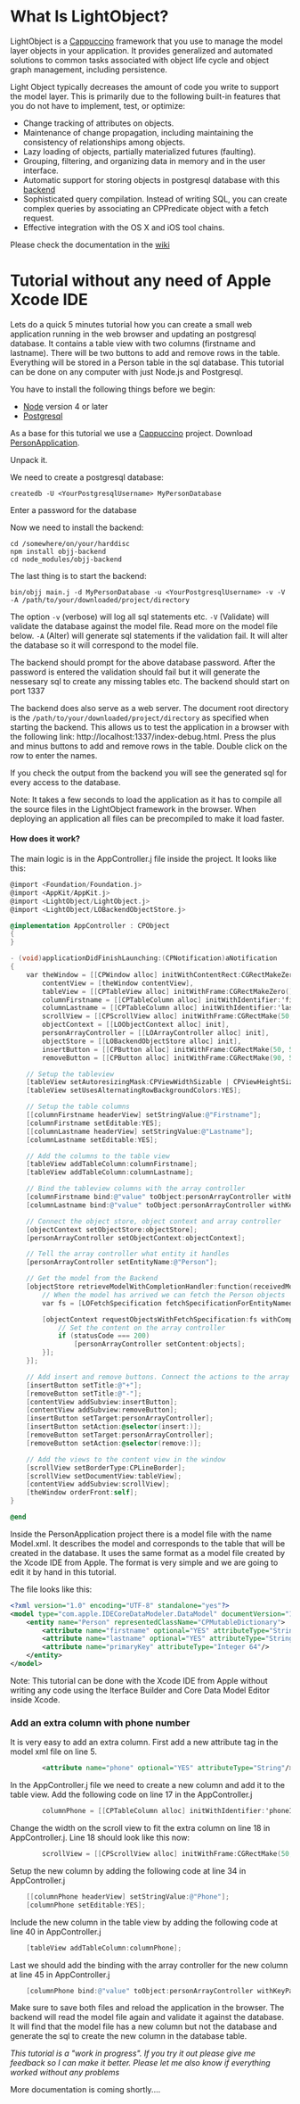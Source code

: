 # What Is LightObject?
LightObject is a [Cappuccino](https://github.com/cappuccino/cappuccino) framework that you use to manage the model layer objects in your application. It provides generalized and automated solutions to common tasks associated with object life cycle and object graph management, including persistence.

Light Object typically decreases the amount of code you write to support the model layer. This is primarily due to the following built-in features that you do not have to implement, test, or optimize:

- Change tracking of attributes on objects.
- Maintenance of change propagation, including maintaining the consistency of relationships among objects.
- Lazy loading of objects, partially materialized futures (faulting).
- Grouping, filtering, and organizing data in memory and in the user interface.
- Automatic support for storing objects in postgresql database with this [backend](https://github.com/mrcarlberg/objj-backend)
- Sophisticated query compilation. Instead of writing SQL, you can create complex queries by associating an CPPredicate object with a fetch request.
- Effective integration with the OS X and iOS tool chains.

Please check the documentation in the [wiki](https://github.com/mrcarlberg/LightObject/wiki)

# Tutorial without any need of Apple Xcode IDE

Lets do a quick 5 minutes tutorial how you can create a small web application running in the web browser and updating an postgresql database. It contains a table view with two columns (firstname and lastname). There will be two buttons to add and remove rows in the table. Everything will be stored in a Person table in the sql database. This tutorial can be done on any computer with just Node.js and Postgresql.

You have to install the following things before we begin:
- [Node](https://nodejs.org) version 4 or later
- [Postgresql](http://www.postgresql.org)

As a base for this tutorial we use a [Cappuccino](http://www.cappuccino-project.org) project. Download [PersonApplication](http://mini.carlberg.org/dev/PersonApplication.tgz).

Unpack it.


We need to create a postgresql database:
```
createdb -U <YourPostgresqlUsername> MyPersonDatabase
```
Enter a password for the database


Now we need to install the backend:
```
cd /somewhere/on/your/harddisc
npm install objj-backend
cd node_modules/objj-backend
```


The last thing is to start the backend:
```
bin/objj main.j -d MyPersonDatabase -u <YourPostgresqlUsername> -v -V -A /path/to/your/downloaded/project/directory
```

The option ```-v``` (verbose) will log all sql statements etc. ```-V``` (Validate) will validate the database against the model file. Read more on the model file below. ```-A``` (Alter) will generate sql statements if the validation fail. It will alter the database so it will correspond to the model file.

The backend should prompt for the above database password. After the password is entered the validation should fail but it will generate the nessesary sql to create any missing tables etc.
The backend should start on port 1337

The backend does also serve as a web server. The document root directory is the ```/path/to/your/downloaded/project/directory``` as specified when starting the backend. This allows us to test the application in a browser with the following link: http://localhost:1337/index-debug.html. Press the plus and minus buttons to add and remove rows in the table. Double click on the row to enter the names.

If you check the output from the backend you will see the generated sql for every access to the database.

Note: It takes a few seconds to load the application as it has to compile all the source files in the LightObject framework in the browser. When deploying an application all files can be precompiled to make it load faster.

#### How does it work?

The main logic is in the AppController.j file inside the project. It looks like this:
```Objective-C
@import <Foundation/Foundation.j>
@import <AppKit/AppKit.j>
@import <LightObject/LightObject.j>
@import <LightObject/LOBackendObjectStore.j>

@implementation AppController : CPObject
{
}

- (void)applicationDidFinishLaunching:(CPNotification)aNotification
{
    var theWindow = [[CPWindow alloc] initWithContentRect:CGRectMakeZero() styleMask:CPBorderlessBridgeWindowMask],
        contentView = [theWindow contentView],
        tableView = [[CPTableView alloc] initWithFrame:CGRectMakeZero()],
        columnFirstname = [[CPTableColumn alloc] initWithIdentifier:'firstnameId'],
        columnLastname = [[CPTableColumn alloc] initWithIdentifier:'lastnameId'],
        scrollView = [[CPScrollView alloc] initWithFrame:CGRectMake(50, 100, 210, 300)],
        objectContext = [[LOObjectContext alloc] init],
        personArrayController = [[LOArrayController alloc] init],
        objectStore = [[LOBackendObjectStore alloc] init],
        insertButton = [[CPButton alloc] initWithFrame:CGRectMake(50, 50, 30.0, 25)],
        removeButton = [[CPButton alloc] initWithFrame:CGRectMake(90, 50, 30.0, 25)];

    // Setup the tableview
    [tableView setAutoresizingMask:CPViewWidthSizable | CPViewHeightSizable];
    [tableView setUsesAlternatingRowBackgroundColors:YES];

    // Setup the table columns
    [[columnFirstname headerView] setStringValue:@"Firstname"];
    [columnFirstname setEditable:YES];
    [[columnLastname headerView] setStringValue:@"Lastname"];
    [columnLastname setEditable:YES];

    // Add the columns to the table view
    [tableView addTableColumn:columnFirstname];
    [tableView addTableColumn:columnLastname];

    // Bind the tableview columns with the array controller
    [columnFirstname bind:@"value" toObject:personArrayController withKeyPath:@"arrangedObjects.firstname" options:nil];
    [columnLastname bind:@"value" toObject:personArrayController withKeyPath:@"arrangedObjects.lastname" options:nil];

    // Connect the object store, object context and array controller
    [objectContext setObjectStore:objectStore];
    [personArrayController setObjectContext:objectContext];

    // Tell the array controller what entity it handles
    [personArrayController setEntityName:@"Person"];

    // Get the model from the Backend
    [objectStore retrieveModelWithCompletionHandler:function(receivedModel) {
        // When the model has arrived we can fetch the Person objects
        var fs = [LOFetchSpecification fetchSpecificationForEntityNamed:@"Person"];

        [objectContext requestObjectsWithFetchSpecification:fs withCompletionHandler:function(objects, statusCode) {
            // Set the content on the array controller
            if (statusCode === 200)
                [personArrayController setContent:objects];
        }];
    }];

    // Add insert and remove buttons. Connect the actions to the array controller.
    [insertButton setTitle:@"+"];
    [removeButton setTitle:@"-"];
    [contentView addSubview:insertButton];
    [contentView addSubview:removeButton];
    [insertButton setTarget:personArrayController];
    [insertButton setAction:@selector(insert:)];
    [removeButton setTarget:personArrayController];
    [removeButton setAction:@selector(remove:)];

    // Add the views to the content view in the window
    [scrollView setBorderType:CPLineBorder];
    [scrollView setDocumentView:tableView];
    [contentView addSubview:scrollView];
    [theWindow orderFront:self];
}

@end
```

Inside the PersonApplication project there is a model file with the name Model.xml. It describes the model and corresponds to the table that will be created in the database. It uses the same format as a model file created by the Xcode IDE from Apple. The format is very simple and we are going to edit it by hand in this tutorial.

The file looks like this:
```XML
<?xml version="1.0" encoding="UTF-8" standalone="yes"?>
<model type="com.apple.IDECoreDataModeler.DataModel" documentVersion="1.0">
    <entity name="Person" representedClassName="CPMutableDictionary">
        <attribute name="firstname" optional="YES" attributeType="String"/>
        <attribute name="lastname" optional="YES" attributeType="String"/>
        <attribute name="primaryKey" attributeType="Integer 64"/>
    </entity>
</model>
```

Note: This tutorial can be done with the Xcode IDE from Apple without writing any code using the Iterface Builder and Core Data Model Editor inside Xcode.

### Add an extra column with phone number

It is very easy to add an extra column. First add a new attribute tag in the model xml file on line 5.
```XML
        <attribute name="phone" optional="YES" attributeType="String"/>
```

In the AppController.j file we need to create a new column and add it to the table view.
Add the following code on line 17 in the AppController.j
```Objective-C
        columnPhone = [[CPTableColumn alloc] initWithIdentifier:'phoneId'],
```

Change the width on the scroll view to fit the extra column on line 18 in AppController.j. Line 18 should look like this now:
```Objective-C
        scrollView = [[CPScrollView alloc] initWithFrame:CGRectMake(50, 100, 310, 300)],
```

Setup the new column by adding the following code at line 34 in AppController.j
```Objective-C
    [[columnPhone headerView] setStringValue:@"Phone"];
    [columnPhone setEditable:YES];
```

Include the new column in the table view by adding the following code at line 40 in AppController.j
```Objective-C
    [tableView addTableColumn:columnPhone];
```

Last we should add the binding with the array controller for the new column at line 45 in AppController.j
```Objective-C
    [columnPhone bind:@"value" toObject:personArrayController withKeyPath:@"arrangedObjects.phone" options:nil];
```

Make sure to save both files and reload the application in the browser. The backend will read the model file again and validate it against the database. It will find that the model file has a new column but not the database and generate the sql to create the new column in the database table.

*This tutorial is a "work in progress". If you try it out please give me feedback so I can make it better. Please let me also know if everything worked without any problems*

More documentation is coming shortly....
